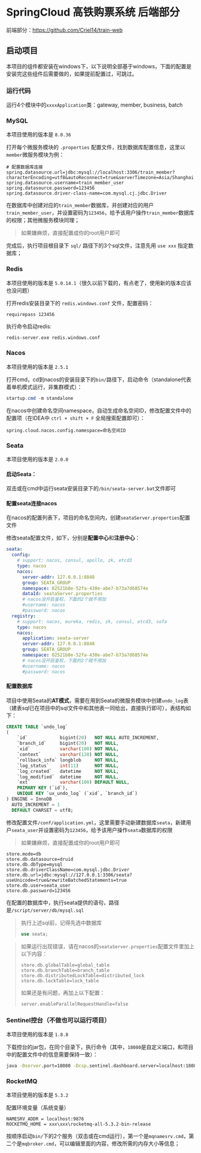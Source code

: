 # SpringCloud 高铁购票系统 后端部分

前端部分：https://github.com/Criel14/train-web

## 启动项目

本项目的组件都安装在windows下，以下说明全部基于windows，下面的配置是安装完这些组件后需要做的，如果提前配置过，可跳过。

### 运行代码

运行4个模块中的`xxxxApplication`类：gateway, member, business, batch

### MySQL

本项目使用的版本是 `8.0.36`

打开每个微服务模块的 `.properties` 配置文件，找到数据库配置信息，这里以`member`微服务模块为例：

```properties
# 配置数据库连接
spring.datasource.url=jdbc:mysql://localhost:3306/train_member?characterEncoding=utf8&autoReconnect=true&serverTimezone=Asia/Shanghai
spring.datasource.username=train_member_user
spring.datasource.password=123456
spring.datasource.driver-class-name=com.mysql.cj.jdbc.Driver
```

在数据库中创建对应的`train_member`数据库，并创建对应的用户`train_member_user`，并设置密码为`123456`，给予该用户操作`train_member`数据库的权限；其他微服务模块同理；
> 如果嫌麻烦，直接配置成你的root用户即可

完成后，执行项目根目录下 `sql/` 路径下的3个sql文件，注意先用 `use xxx` 指定数据库；

### Redis

本项目使用的版本是 `5.0.14.1`（很久以前下载的，有点老了，使用新的版本应该也没问题）

打开redis安装目录下的 `redis.windows.conf` 文件，配置密码：

```properties
requirepass 123456
```

执行命令启动redis:

```cmd
redis-server.exe redis.windows.conf
```

### Nacos

本项目使用的版本是 `2.5.1`

打开cmd，cd到nacos的安装目录下的`bin/`路径下，启动命令（standalone代表着单机模式运行，非集群模式）：

```powershell
startup.cmd -m standalone
```

在nacos中创建命名空间namespace，自动生成命名空间ID，修改配置文件中的配置项（在IDEA中 `ctrl + shift + F` 全局搜索配置即可）：
```properties
spring.cloud.nacos.config.namespace=命名空间ID
```

### Seata

本项目使用的版本是 `2.0.0`

#### 启动Seata：

双击或在cmd中运行seata安装目录下的`/bin/seata-server.bat`文件即可

#### 配置seata连接nacos

在nacos的配置列表下，项目的命名空间内，创建`seataServer.properties`配置文件

修改seata配置文件，如下，分别是**配置中心**和**注册中心**：

```yaml
seata:
  config:
    # support: nacos, consul, apollo, zk, etcd3
    type: nacos
    nacos:
      server-addr: 127.0.0.1:8848
      group: SEATA_GROUP
      namespace: 02521b8e-52fa-430e-abe7-b73a7d68574e
      dataId: seataServer.properties
      # nacos没开启鉴权，下面的2个就不用加
      #username: nacos
      #password: nacos
  registry:
    # support: nacos, eureka, redis, zk, consul, etcd3, sofa
    type: nacos
    nacos:
      application: seata-server
      server-addr: 127.0.0.1:8848
      group: SEATA_GROUP
      namespace: 02521b8e-52fa-430e-abe7-b73a7d68574e
      # nacos没开启鉴权，下面的2个就不用加
      #username: nacos
      #password: nacos
```

#### 配置数据库

项目中使用Seata的**AT模式**，需要在用到Seata的微服务模块中创建`undo_log`表（建表sql已在项目中的sql文件中和其他表一同给出，直接执行即可），表结构如下：

```sql
CREATE TABLE `undo_log`
(
    `id`            bigint(20)   NOT NULL AUTO_INCREMENT,
    `branch_id`     bigint(20)   NOT NULL,
    `xid`           varchar(100) NOT NULL,
    `context`       varchar(128) NOT NULL,
    `rollback_info` longblob     NOT NULL,
    `log_status`    int(11)      NOT NULL,
    `log_created`   datetime     NOT NULL,
    `log_modified`  datetime     NOT NULL,
    `ext`           varchar(100) DEFAULT NULL,
    PRIMARY KEY (`id`),
    UNIQUE KEY `ux_undo_log` (`xid`, `branch_id`)
) ENGINE = InnoDB
  AUTO_INCREMENT = 1
  DEFAULT CHARSET = utf8;
```

修改配置文件`/conf/application.yml`，这里需要手动新建数据库`seata`，新建用户`seata_user`并设置密码为`123456`，给予该用户操作`seata`数据库的权限
> 如果嫌麻烦，直接配置成你的root用户即可

```properties
store.mode=db
store.db.datasource=druid
store.db.dbType=mysql
store.db.driverClassName=com.mysql.jdbc.Driver
store.db.url=jdbc:mysql://127.0.0.1:3306/seata?useUnicode=true&rewriteBatchedStatements=true
store.db.user=seata_user
store.db.password=123456
```

在配置的数据库中，执行seata提供的语句，路径是`/script/server/db/mysql.sql`
> 执行上述sql前，记得先选中数据库
> ```sql
> use seata;
> ```

> 如果运行出现错误，请在nacos的`seataServer.properties`配置文件里加上以下内容：
> 
> ```properties
> store.db.globalTable=global_table
> store.db.branchTable=branch_table
> store.db.distributedLockTable=distributed_lock
> store.db.lockTable=lock_table
> ```
> 
> 如果还是有问题，再加上以下配置：
> 
> ```properties
> server.enableParallelRequestHandle=false
> ```


### Sentinel控台（不做也可以运行项目）

本项目使用的版本是 `1.8.8`

下载控台的jar包，在同个目录下，执行命令（其中，`18080`是自定义端口，和项目中的配置文件中的信息需要保持一致）：

```cmd
java -Dserver.port=18080 -Dcsp.sentinel.dashboard.server=localhost:18080 -Dproject.name=sentinel-dashboard -jar sentinel-dashboard-1.8.8.jar
```

### RocketMQ

本项目使用的版本是 `5.3.2`

配置环境变量（系统变量）

```
NAMESRV_ADDR = localhost:9876
ROCKETMQ_HOME = xxx\xxx\rocketmq-all-5.3.2-bin-release
```

按顺序启动`bin/`下的2个服务（双击或在cmd运行），第一个是`mqnamesrv.cmd`，第二个是`mqbroker.cmd`，可以编辑里面的内容，修改所需的内存大小等信息；




